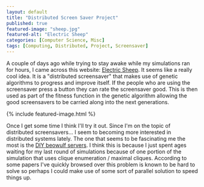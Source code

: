 ```yaml
---
layout: default
title: "Distributed Screen Saver Project"
published: true
featured-image: "sheep.jpg"
featured-alt: "Electric Sheep"
categories: [Computer Science, Misc]
tags: [Computing, Distributed, Project, Screensaver]
---
```

A couple of days ago while trying to stay awake while my simulations ran for hours, I came across this website: [Electric Sheep](https://electricsheep.org/). It seems like a really cool idea. It is a "distributed screensaver" that makes use of genetic algorithms to progress and improve itself. If the people who are using the screensaver press a button they can rate the screensaver good. This is then used as part of the fitness function in the genetic algorithm allowing the good screensavers to be carried along into the next generations.

{% include featured-image.html %}

Once I get some time I think I'll try it out. Since I'm on the topic of distributed screensavers... I seem to becoming more interested in distributed systems lately. The one that seems to be fascinating me the most is the [DIY beowulf servers](https://en.wikipedia.org/wiki/Beowulf_cluster). I think this is because I just spent ages waiting for my last round of simulations because of one portion of the simulation that uses clique enumeration / maximal cliques. According to some papers I've quickly browsed over this problem is known to be hard to solve so perhaps I could make use of some sort of parallel solution to speed things up.
